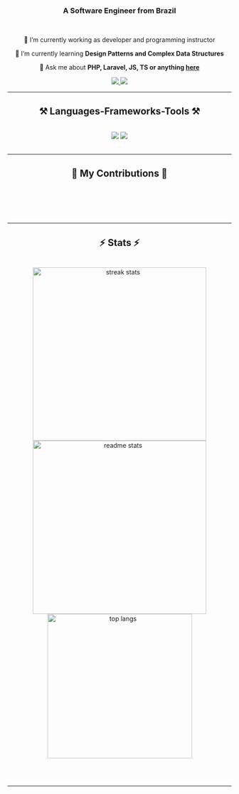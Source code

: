 <h3 align="center">A Software Engineer from Brazil</h3>

<br/>

<div align="center">
 
 🔭 I’m currently working as developer and programming instructor
 
 🌱 I’m currently learning **Design Patterns and Complex Data Structures**

💬 Ask me about **PHP, Laravel, JS, TS or anything [here](https://github.com/jhyago/jhyago/issues)**

 </div>
 
<div align="center"> 
  <a href="mailto:jaquesoantunes@gmail.com">
    <img src="https://img.shields.io/badge/Gmail-333333?style=for-the-badge&logo=gmail&logoColor=red" />
  </a>
  <a href="https://www.linkedin.com/in/jaques-antunes/" target="_blank">
    <img src="https://img.shields.io/badge/LinkedIn-0077B5?style=for-the-badge&logo=linkedin&logoColor=white" target="_blank" />
  </a>
</div>

 <hr/>
 
<h2 align="center">⚒️ Languages-Frameworks-Tools ⚒️</h2>
<br/>
<div align="center">
  <img src="https://skillicons.dev/icons?i=vuejs,bootstrap,html,css,vscode,github,figma,tailwind,git" />
  <img src="https://skillicons.dev/icons?i=nodejs,php,laravel,javascript,typescript,express,firebase,mongodb,c,java,nextjs,mysql,postgresql" /><br>
</div>

<br/>
<hr/>

<div align="center">
  <h2>🐍 My Contributions 🐍</h2>
  <br>  
  <br/><br/><br/>
</div>

<hr/>

<h2 align="center">⚡ Stats ⚡</h2>
<br>
<div align=center>
  <img width=390 src="https://streak-stats.demolab.com/?user=jhyago&count_private=true&theme=react&border_radius=10" alt="streak stats"/>
  <img width=390 src="https://github-readme-stats-jhyago.vercel.app/api?username=jhyago&count_private=true&show_icons=true&theme=react&rank_icon=github&border_radius=10" alt="readme stats" />
  <br/>
  <img width=325 align="center" src="https://github-readme-stats.vercel.app/api/top-langs/?username=salesp07&hide=HTML&langs_count=8&layout=compact&theme=react&border_radius=10&size_weight=0.5&count_weight=0.5&exclude_repo=github-readme-stats" alt="top langs" />
</div>

<br/><br/>

<hr/>
